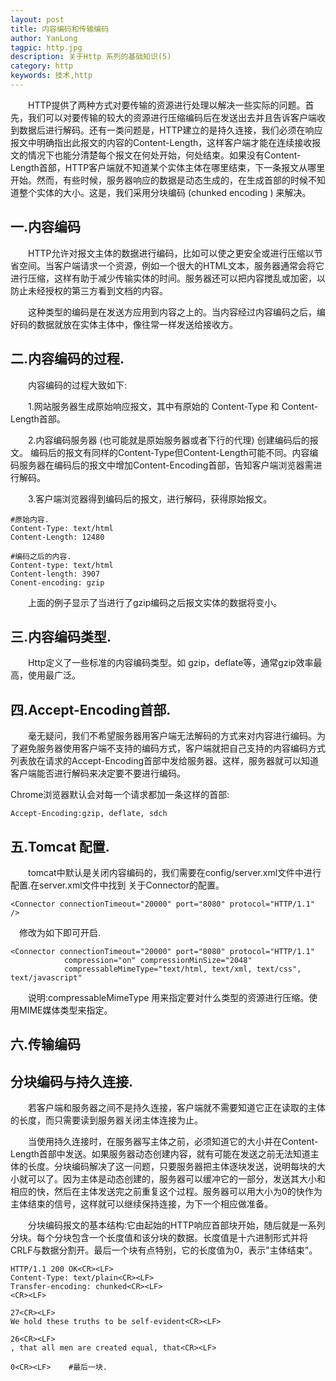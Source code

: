 ```yaml
---
layout: post
title: 内容编码和传输编码
author: YanLong
tagpic: http.jpg
description: 关于Http 系列的基础知识(5)
category: http
keywords: 技术,http
---
```



&emsp;&emsp;HTTP提供了两种方式对要传输的资源进行处理以解决一些实际的问题。首先，我们可以对要传输的较大的资源进行压缩编码后在发送出去并且告诉客户端收到数据后进行解码。还有一类问题是，HTTP建立的是持久连接，我们必须在响应报文中明确指出此报文的内容的Content-Length，这样客户端才能在连续接收报文的情况下也能分清楚每个报文在何处开始，何处结束。如果没有Content-Length首部，HTTP客户端就不知道某个实体主体在哪里结束，下一条报文从哪里开始。然而，有些时候，服务器响应的数据是动态生成的，在生成首部的时候不知道整个实体的大小。这是，我们采用分块编码 (chunked encoding ) 来解决。

一.内容编码
--------

&emsp;&emsp;HTTP允许对报文主体的数据进行编码，比如可以使之更安全或进行压缩以节省空间。当客户端请求一个资源，例如一个很大的HTML文本，服务器通常会将它进行压缩，这样有助于减少传输实体的时间。服务器还可以把内容搅乱或加密，以防止未经授权的第三方看到文档的内容。

&emsp;&emsp;这种类型的编码是在发送方应用到内容之上的。当内容经过内容编码之后，编好码的数据就放在实体主体中，像往常一样发送给接收方。

二.内容编码的过程.
------------

&emsp;&emsp;内容编码的过程大致如下:

&emsp;&emsp;1.网站服务器生成原始响应报文，其中有原始的 Content-Type 和 Content-Length首部。

&emsp;&emsp;2.内容编码服务器 (也可能就是原始服务器或者下行的代理) 创建编码后的报文。
编码后的报文有同样的Content-Type但Content-Length可能不同。内容编码服务器在编码后的报文中增加Content-Encoding首部，告知客户端浏览器需进行解码。

&emsp;&emsp;3.客户端浏览器得到编码后的报文，进行解码，获得原始报文。

	
	#原始内容.
	Content-Type: text/html
	Content-Length: 12480
	
	#编码之后的内容.
	Content-type: text/html
	Content-length: 3907
	Conent-encoding: gzip


&emsp;&emsp;上面的例子显示了当进行了gzip编码之后报文实体的数据将变小。

三.内容编码类型.
------------

&emsp;&emsp;Http定义了一些标准的内容编码类型。如 gzip，deflate等，通常gzip效率最高，使用最广泛。

四.Accept-Encoding首部.
-------------------
&emsp;&emsp;毫无疑问，我们不希望服务器用客户端无法解码的方式来对内容进行编码。为了避免服务器使用客户端不支持的编码方式，客户端就把自己支持的内容编码方式列表放在请求的Accept-Encoding首部中发给服务器。这样，服务器就可以知道客户端能否进行解码来决定要不要进行编码。

Chrome浏览器默认会对每一个请求都加一条这样的首部:

	Accept-Encoding:gzip, deflate, sdch

五.Tomcat 配置.
------------
&emsp;&emsp;tomcat中默认是关闭内容编码的，我们需要在config/server.xml文件中进行配置.在server.xml文件中找到	关于Connector的配置。

	<Connector connectionTimeout="20000" port="8080" protocol="HTTP/1.1" />

&emsp;修改为如下即可开启.
	
	<Connector connectionTimeout="20000" port="8080" protocol="HTTP/1.1"
				compression="on" compressionMinSize="2048"
				compressableMimeType="text/html, text/xml, text/css", text/javascript"

&emsp;&emsp;说明:compressableMimeType 用来指定要对什么类型的资源进行压缩。使用MIME媒体类型来指定。


六.传输编码
---------

## 分块编码与持久连接.

&emsp;&emsp;若客户端和服务器之间不是持久连接，客户端就不需要知道它正在读取的主体的长度，而只需要读到服务器关闭主体连接为止。

&emsp;&emsp;当使用持久连接时，在服务器写主体之前，必须知道它的大小并在Content-Length首部中发送。如果服务器动态创建内容，就有可能在发送之前无法知道主体的长度。分块编码解决了这一问题，只要服务器把主体逐块发送，说明每块的大小就可以了。因为主体是动态创建的，服务器可以缓冲它的一部分，发送其大小和相应的快，然后在主体发送完之前重复这个过程。服务器可以用大小为0的快作为主体结束的信号，这样就可以继续保持连接，为下一个相应做准备。

&emsp;&emsp;分块编码报文的基本结构:它由起始的HTTP响应首部块开始，随后就是一系列分块。每个分块包含一个长度值和该分块的数据。长度值是十六进制形式并将CRLF与数据分割开。最后一个块有点特别，它的长度值为0，表示"主体结束"。


	HTTP/1.1 200 OK<CR><LF>
	Content-Type: text/plain<CR><LF>
	Transfer-encoding: chunked<CR><LF>
	<CR><LF>
	
	27<CR><LF>
	We hold these truths to be self-evident<CR><LF>
	
	26<CR><LF>
	, that all men are created equal, that<CR><LF>

	0<CR><LF>    #最后一块.
	